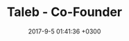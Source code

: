 ---
layout: default
title:  "Taleb - Co-Founder"
date:   2017-9-5 01:41:36 +0300
categories: projects
image: /assets/images/project-taleb@2x.png
excerpt: Taleb is a new and unique portal for Palestinian students and fresh graduates who are ready to enter the labour market and are looking for new jobs, internships, scholarships and training opportunities.
weight: 2
status: <span class="tag is-warning">Temporary Shut Down</span>
externalLink: http://www.taleb.ps
---